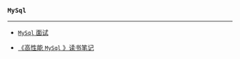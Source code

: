 ### ```MySql```
----

* [ ```MySql``` 面试](https://github.com/JK9559/WIO/blob/master/note/MySql/MySqlInterview.md)

* [《高性能 ```MySql``` 》读书笔记](https://github.com/JK9559/WIO/blob/master/note/MySql/HighPerformanceMySql/HighPerformanceMySql.md)